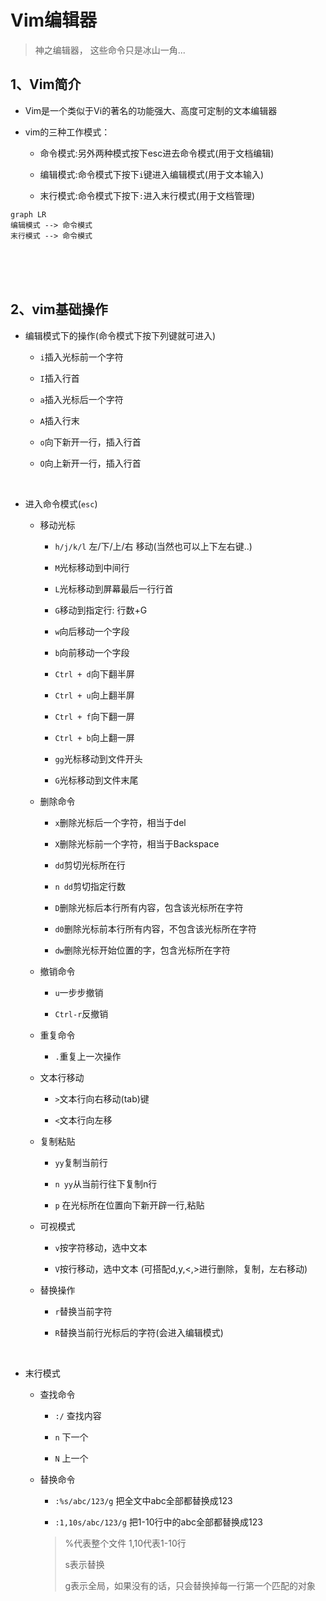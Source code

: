 # Vim编辑器

> 神之编辑器， 这些命令只是冰山一角...

## 1、Vim简介

- Vim是一个类似于Vi的著名的功能强大、高度可定制的文本编辑器

- vim的三种工作模式：

    - 命令模式:另外两种模式按下esc进去命令模式(用于文档编辑)
    
    - 编辑模式:命令模式下按下`i`键进入编辑模式(用于文本输入)
    
    - 末行模式:命令模式下按下`:`进入末行模式(用于文档管理)

    
```
graph LR
编辑模式 --> 命令模式
末行模式 --> 命令模式
```

<br>
<br>
<br>

## 2、vim基础操作

- 编辑模式下的操作(命令模式下按下列键就可进入)

    - `i`插入光标前一个字符
    
    - `I`插入行首
    
    - `a`插入光标后一个字符
    
    - `A`插入行末
    
    - `o`向下新开一行，插入行首
    
    - `O`向上新开一行，插入行首
    
<br>

- 进入命令模式(`esc`)

    - 移动光标
    
        - `h/j/k/l` 左/下/上/右 移动(当然也可以上下左右键..)
        
        - `M`光标移动到中间行
        
        - `L`光标移动到屏幕最后一行行首
        
        - `G`移动到指定行: 行数+G
        
        - `w`向后移动一个字段
        
        - `b`向前移动一个字段
        
        - `Ctrl + d`向下翻半屏
        
        - `Ctrl + u`向上翻半屏
        
        - `Ctrl + f`向下翻一屏
        
        - `Ctrl + b`向上翻一屏
        
        - `gg`光标移动到文件开头
        
        - `G`光标移动到文件末尾
    
    - 删除命令
        
        - `x`删除光标后一个字符，相当于del
        
        - `X`删除光标前一个字符，相当于Backspace
        
        - `dd`剪切光标所在行
        
        - `n dd`剪切指定行数
        
        - `D`删除光标后本行所有内容，包含该光标所在字符
        
        - `d0`删除光标前本行所有内容，不包含该光标所在字符
        
        - `dw`删除光标开始位置的字，包含光标所在字符
    
    - 撤销命令
    
        - `u`一步步撤销
        
        - `Ctrl-r`反撤销
    
    - 重复命令
    
        - `.`重复上一次操作
        
    - 文本行移动
    
        - `>`文本行向右移动(tab)键
        
        - `<`文本行向左移
        
    - 复制粘贴
    
        - `yy`复制当前行
        
        - `n yy`从当前行往下复制n行
        
        - `p` 在光标所在位置向下新开辟一行,粘贴
        
    - 可视模式
        
        - `v`按字符移动，选中文本
        
        - `V`按行移动，选中文本 (可搭配d,y,<,>进行删除，复制，左右移动)
        
    - 替换操作
    
        - `r`替换当前字符
        
        - `R`替换当前行光标后的字符(会进入编辑模式)
    
<br>

- 末行模式

    - 查找命令
    
        - `:/` 查找内容
        
        - `n` 下一个
        
        - `N` 上一个
    
    - 替换命令
    
        - `:%s/abc/123/g` 把全文中abc全部都替换成123
        
        - `:1,10s/abc/123/g` 把1-10行中的abc全部都替换成123
        
        > %代表整个文件 1,10代表1-10行
        >
        > s表示替换
        >
        > g表示全局，如果没有的话，只会替换掉每一行第一个匹配的对象
        